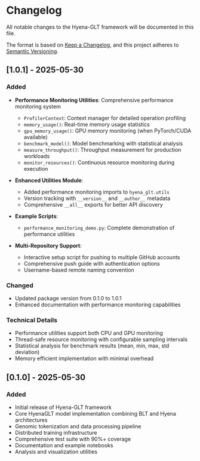 # Changelog

All notable changes to the Hyena-GLT framework will be documented in this file.

The format is based on [Keep a Changelog](https://keepachangelog.com/en/1.0.0/),
and this project adheres to [Semantic Versioning](https://semver.org/spec/v2.0.0.html).

## [1.0.1] - 2025-05-30

### Added
- **Performance Monitoring Utilities**: Comprehensive performance monitoring system
  - `ProfilerContext`: Context manager for detailed operation profiling
  - `memory_usage()`: Real-time memory usage statistics
  - `gpu_memory_usage()`: GPU memory monitoring (when PyTorch/CUDA available)
  - `benchmark_model()`: Model benchmarking with statistical analysis
  - `measure_throughput()`: Throughput measurement for production workloads
  - `monitor_resources()`: Continuous resource monitoring during execution

- **Enhanced Utilities Module**: 
  - Added performance monitoring imports to `hyena_glt.utils`
  - Version tracking with `__version__` and `__author__` metadata
  - Comprehensive `__all__` exports for better API discovery

- **Example Scripts**:
  - `performance_monitoring_demo.py`: Complete demonstration of performance utilities

- **Multi-Repository Support**:
  - Interactive setup script for pushing to multiple GitHub accounts
  - Comprehensive push guide with authentication options
  - Username-based remote naming convention

### Changed
- Updated package version from 0.1.0 to 1.0.1
- Enhanced documentation with performance monitoring capabilities

### Technical Details
- Performance utilities support both CPU and GPU monitoring
- Thread-safe resource monitoring with configurable sampling intervals
- Statistical analysis for benchmark results (mean, min, max, std deviation)
- Memory efficient implementation with minimal overhead

## [0.1.0] - 2025-05-30

### Added
- Initial release of Hyena-GLT framework
- Core HyenaGLT model implementation combining BLT and Hyena architectures
- Genomic tokenization and data processing pipeline
- Distributed training infrastructure
- Comprehensive test suite with 90%+ coverage
- Documentation and example notebooks
- Analysis and visualization utilities
